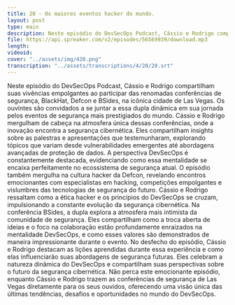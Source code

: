```yaml
---
title: 20 - Os maiores eventos hacker do mundo.
layout: post
type: main
description: Neste episódio do DevSecOps Podcast, Cássio e Rodrigo compartilham suas vivências empolgantes ao participar das renomadas conferências de segurança, BlackHat, Defcon e BSides, na icônica cidade de Las Vegas. Os ouvintes são convidados a se juntar a essa dupla dinâmica em sua jornada pelos eventos de segurança mais prestigiados do mundo. Cássio e Rodrigo mergulham de cabeça na atmosfera única dessas conferências, onde a inovação encontra a segurança cibernética. Eles compartilham insights sobre as palestras e apresentações que testemunharam, explorando tópicos que variam desde vulnerabilidades emergentes até abordagens avançadas de proteção de dados. A perspectiva DevSecOps é constantemente destacada, evidenciando como essa mentalidade se encaixa perfeitamente no ecossistema de segurança atual. O episódio também mergulha na cultura hacker da Defcon, revelando encontros emocionantes com especialistas em hacking, competições empolgantes e vislumbres das tecnologias de segurança do futuro. Cássio e Rodrigo ressaltam como a ética hacker e os princípios do DevSecOps se cruzam, impulsionando a constante evolução da segurança cibernética. Na conferência BSides, a dupla explora a atmosfera mais intimista da comunidade de segurança. Eles compartilham como a troca aberta de ideias e o foco na colaboração estão profundamente enraizados na mentalidade DevSecOps, e como esses valores são demonstrados de maneira impressionante durante o evento. No desfecho do episódio, Cássio e Rodrigo destacam as lições aprendidas durante essa experiência e como elas influenciarão suas abordagens de segurança futuras. Eles celebram a natureza dinâmica do DevSecOps e compartilham suas perspectivas sobre o futuro da segurança cibernética. Não perca este emocionante episódio, enquanto Cássio e Rodrigo trazem as conferências de segurança de Las Vegas diretamente para os seus ouvidos, oferecendo uma visão única das últimas tendências, desafios e oportunidades no mundo do DevSecOps.
file: https://api.spreaker.com/v2/episodes/56569939/download.mp3
length: 
videoid: 
cover: "../assets/img/420.png"
transcription: "../assets/transcriptions/4/20/20.srt"
---
```


Neste episódio do DevSecOps Podcast, Cássio e Rodrigo compartilham suas vivências empolgantes ao participar das renomadas conferências de segurança, BlackHat, Defcon e BSides, na icônica cidade de Las Vegas. Os ouvintes são convidados a se juntar a essa dupla dinâmica em sua jornada pelos eventos de segurança mais prestigiados do mundo. Cássio e Rodrigo mergulham de cabeça na atmosfera única dessas conferências, onde a inovação encontra a segurança cibernética. Eles compartilham insights sobre as palestras e apresentações que testemunharam, explorando tópicos que variam desde vulnerabilidades emergentes até abordagens avançadas de proteção de dados. A perspectiva DevSecOps é constantemente destacada, evidenciando como essa mentalidade se encaixa perfeitamente no ecossistema de segurança atual. O episódio também mergulha na cultura hacker da Defcon, revelando encontros emocionantes com especialistas em hacking, competições empolgantes e vislumbres das tecnologias de segurança do futuro. Cássio e Rodrigo ressaltam como a ética hacker e os princípios do DevSecOps se cruzam, impulsionando a constante evolução da segurança cibernética. Na conferência BSides, a dupla explora a atmosfera mais intimista da comunidade de segurança. Eles compartilham como a troca aberta de ideias e o foco na colaboração estão profundamente enraizados na mentalidade DevSecOps, e como esses valores são demonstrados de maneira impressionante durante o evento. No desfecho do episódio, Cássio e Rodrigo destacam as lições aprendidas durante essa experiência e como elas influenciarão suas abordagens de segurança futuras. Eles celebram a natureza dinâmica do DevSecOps e compartilham suas perspectivas sobre o futuro da segurança cibernética. Não perca este emocionante episódio, enquanto Cássio e Rodrigo trazem as conferências de segurança de Las Vegas diretamente para os seus ouvidos, oferecendo uma visão única das últimas tendências, desafios e oportunidades no mundo do DevSecOps.